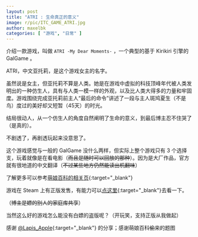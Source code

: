 ```yaml
---
layout: post
title: "ATRI : 生命真正的意义"
image: r/pic/ITC_GAME_ATRI.jpg
author: maxelbk
categories: [ "游戏", "日常" ]
---
```


介绍一款游戏，叫做 `ATRI -My Dear Moments-` ，一个典型的基于 Kirikiri 引擎的 GalGame 。<!--MORE-->

ATRI，中文亚托莉，是这个游戏女主的名字。

虽然说是女主，但亚托莉不算是人类。她是在游戏中虚拟的科技顶峰年代被人类发明出的一种仿生人，具有与人类一模一样的外观，以及比人类大得多的力量和牢固度。游戏围绕完成亚托莉前主人“最后的命令”讲述了一段与主人斑鸠夏生（不是鸟）度过的美好却又短暂（45天）的时光。

结局很动人，从一个仿生人的角度自然阐明了生命的意义，到最后博主忍不住哭了（是真的）。

不剧透了，再剧透玩起来没意思了。

这个游戏感觉与一般的 GalGame 没什么两样，但实际上整个游戏只有 3 个选择支，玩着就像是在看电影（~~而且是随时可以回放的那种~~）。因为是大厂作品，官方就有很地道的中文翻译（~~不过某些地方仍然能读出机翻味~~）

了解更多可以参考[萌娘百科的相关页](https://zh.moegirl.org.cn/ATRI_-My_Dear_Moments-){:target="_blank"}

游戏在 Steam 上有正版发售，有能力可以[点这里](https://store.steampowered.com/app/1230140/ATRI_My_Dear_Moments){:target="_blank"}去看一下。

（~~博主是嫖的别人的家庭库共享~~）

当然这么好的游戏怎么能没有白嫖的盗版呢？（开玩笑，支持正版从我做起）

感谢 [@Lapis_Apple](https://t.me/LapiS_aPple){:target="_blank"} 的分享；感谢萌娘百科~~偷来~~的题图
